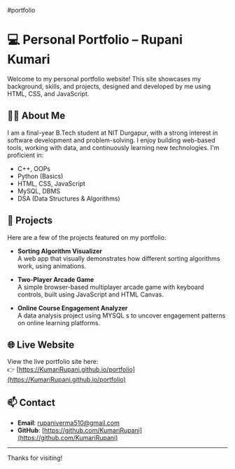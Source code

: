 #portfolio
# 💻 Personal Portfolio – Rupani Kumari

Welcome to my personal portfolio website! This site showcases my background, skills, and projects, designed and developed by me using HTML, CSS, and JavaScript.

## 👩‍🎓 About Me

I am a final-year B.Tech student at NIT Durgapur, with a strong interest in software development and problem-solving. I enjoy building web-based tools, working with data, and continuously learning new technologies. I'm proficient in:

- C++, OOPs
- Python (Basics)
- HTML, CSS, JavaScript
- MySQL, DBMS
- DSA (Data Structures & Algorithms)

## 🚀 Projects

Here are a few of the projects featured on my portfolio:

- **Sorting Algorithm Visualizer**  
  A web app that visually demonstrates how different sorting algorithms work, using animations.

- **Two-Player Arcade Game**  
  A simple browser-based multiplayer arcade game with keyboard controls, built using JavaScript and HTML Canvas.

- **Online Course Engagement Analyzer**  
  A data analysis project using MYSQL s to uncover engagement patterns on online learning platforms.

## 🌐 Live Website

View the live portfolio site here:  
👉 [https://KumariRupani.github.io/portfolio](https://KumariRupani.github.io/portfolio)

## 📫 Contact

- **Email**: [rupaniverma510@gmail.com](mailto:rupaniverma510@gmail.com)  
- **GitHub**: [https://github.com/KumariRupani](https://github.com/KumariRupani)

---

Thanks for visiting!
